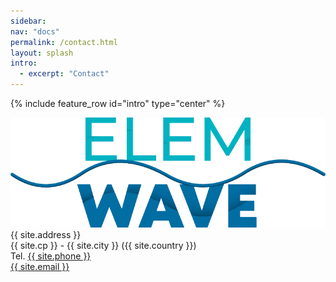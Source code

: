 ```yaml
---
sidebar:
nav: "docs"
permalink: /contact.html
layout: splash
intro:
  - excerpt: "Contact"
---
```


{% include feature_row id="intro" type="center" %}
<link rel="stylesheet" href="./assets/css/contact.css">
<div class="feature__wrapper">
  <div id="contact" class="content-container text-center"> 
      <div id="contact-logo">
          <img src="assets/logo/elemwave.webp" alt="{{ site.company }}" title="{{ site.company }}">
      </div>
      <div>{{ site.address }}</div>
      <div>{{ site.cp }} - {{ site.city }} (<span>{{ site.country }}</span>)</div>
      <div>Tel. <a href="tel:{{ site.phone }}" target="_blank" rel="nofollow noreferrer">{{ site.phone }}</a></div>
      <a href="mailto:{{ site.email }}" target="_blank" rel="nofollow noreferrer">{{ site.email }}</a>
  </div>
</div>